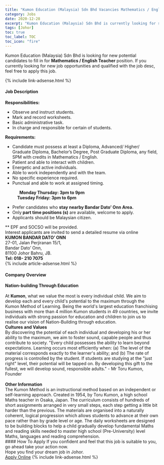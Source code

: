 ```yaml
---
title: "Kumon Education (Malaysia) Sdn Bhd Vacancies Mathematics / English Teacher" 
category: Jobs 
date: 2020-12-28 
excerpt: "Kumon Education (Malaysia) Sdn Bhd is currently looking for suitable person to fill in the Mathematics / English Teacher which positioned at Johor" 
tags: [Johor] 
toc: true 
toc_label: TOC 
toc_icon: "fire" 
--- 
```


<p>Kumon Education (Malaysia) Sdn Bhd is looking for new potential candidates to fill in for <b>Mathematics / English Teacher</b> position. If you currently looking for new job opportunities and qualified with the job desc, feel free to apply this job.
</p>{% include link-adsense.html %} 
<div><div><div><h4>Job Description</h4></div></div><div><div><span><div><div><strong>Responsibilities:</strong></div><ul><li>Observe and instruct students.</li><li>Mark and record worksheets.</li><li>Basic administrative task.</li><li>In charge and responsible for certain of students.</li></ul><div><strong>Requirements:</strong></div><ul><li>Candidate must possess at least a Diploma, Advanced/ Higher/ Graduate Diploma, Bachelor&#8217;s Degree, Post Graduate Diploma, any field, SPM with credits in Mathematics / English.</li><li>Patient and able to interact with children.</li><li>Energetic and active individuals.</li><li>Able to work independently and with the team.</li><li>No specific experience required.</li><li>Punctual and able to work at assigned timing.</li></ul><div>&#160; &#160; &#160; &#160; &#160; &#160;<strong> Monday Thursday: 3pm to 9pm<br>&#160; &#160; &#160; &#160; &#160; &#160; Tuesday Friday: 3pm to 6pm</strong></div><ul><li>Prefer candidates who <strong>stay nearby Bandar Dato&#8217; Onn Area.</strong></li><li>Only<strong> part time positions (s)</strong> are available, welcome to apply.</li><li>Applicants should be Malaysian citizen.</li></ul><div>** EPF and SOCSO will be provided.</div><div>Interest applicants are invited to send a detailed resume via online&#160;</div><div><strong>KUMON BANDAR DATO&#8217; ONN</strong><br>27-01, Jalan Perjiranan 15/1,<br>Bandar Dato&#8217; Onn,<br>81100 Johor Bahru, JB.<br><strong>Tel: 018- 210 7075</strong></div></div></span></div></div></div> 
{% include article-adsense.html %} 
<div><div><div><h4>Company Overview</h4></div></div><div><div><span><div><div>
<strong>Nation-building Through Education</strong></div>
<div>
<br>
	At <strong>Kumon</strong>, what we value the most is every individual child. We aim to develop each and every child's potential to the maximum through the Kumon Method of Learning. Being the world's largest education franchising business with more than 4 million Kumon students in 49 countries, we invite individuals with strong passion for education and children to join us to realise our vision of Nation-Building through education.</div>
<div>
<strong>Cultures and Values</strong><br>
	By discovering the potential of each individual and developing his or her ability to the maximum, we aim to foster sound, capable people and thus contribute to society. "Every child possesses the ability to learn beyond expectations. Learning occurs most efficiently when: (a) The level of the material corresponds exactly to the learner's ability; and (b) The rate of progress is controlled by the student. If students are studying at the "just right" level, their potential will be tapped on. By developing this gift to the fullest, we will develop sound, responsible adults." - Mr Toru Kumon, Founder</div>
<div>
<br>
<strong>Other Information</strong><br>
	The Kumon Method is an instructional method based on an independent or self-learning approach. Created in 1954, by Toru Kumon, a high school Maths teacher in Osaka, Japan. The curriculum consists of hundreds of short assignments arranged in very small steps, each step getting a little bit harder than the previous. The materials are organised into a naturally coherent, logical progression which allows students to advance at their own pace rather than by grade level or age. The daily worksheets are designed to be building blocks to help a child gradually develop fundamental Maths and reading skills needed to master high school (Pre-University) level Maths, languages and reading comprehension.</div></div></span></div></div></div> 
#### How To Apply 
If you confident and feel that this job is suitable to you, go ahead take your action now. <br/> 
Hope you find your dream job in Johor. <br/> 
<a href="https://www.jobstreet.com.my/en/job/mathematics-english-teacher-4451474?jobId=jobstreet-my-job-4451474&sectionRank=6&token=0~001fbd9c-6e64-4e88-a2d0-369ccad8856b&fr=SRP%20View%20In%20New%20Ta" class="btn btn--info" target="_blank" rel="nofollow noopenner">Apply Online</a> 
{% include link-adsense.html %} 